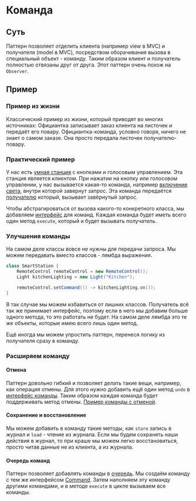 # Команда

## Суть
Паттерн позволяет отделить клиента (например view в MVC) и получателя (model в MVC),
посредством оборачивания вызова в специальный объект - команду. 
Таким образом клиент и получатель полностью отвязаны друг от друга.
Этот паттерн очень похож на `Observer`.

## Пример
### Пример из жизни
Классический пример из жизни, который приводят во многих источниках:
Официантка записывает заказ клиента на листочек и передаёт его повару.
Официантка-команда, условно говоря, ничего не знает о самом заказе. 
Она просто передала листочек получателю-повару.

### Практический пример

У нас есть [умная станция](SmartStation.java) с кнопками и голосовым управлением.
Эта станция является *клиентом*. При нажатии на кнопку или голосовом управлении,
у нас вызывается какая-то команда, например [включение света](LightOnCommand.java),
внутри которой завернут запрос. Эта команда передаётся [получателю](RemoteControl.java) который,
вызывает завёрнутый запрос.

Чтобы абстрагироваться от вызова какого-то конкретного класса, мы добавляем [интерфейс](Command.java) для команд.
Каждая команда будет иметь всего один метод `execute`, который и будет вызывать получатель.

### Улучшения команды
На самом деле классы вовсе не нужны для передачи запроса. Мы можем передавать вместо классов - лямбда выражения.
```java
class SmartStation {
    RemoteControl remoteControl = new RemoteControl();
    Light kitchenLighting = new Light("Kitchen");

    remoteControl.setCommand(() -> kitchenLighting.on());
}
```
В так случае мы можем избавиться от лишних классов.
Получатель всё так же принимает интерфейс, поэтому если в него мы добавим больше одного метода, то это работать не будет.
На самом деле лямбда это те же объекты, которые имею всего лишь один метод.

Ещё иногда мы можем упростить паттерн, перенеся логику из получателя сразу в команду.

### Расширяем команду
#### Отмена
 Паттерн довольно гибкий и позволяет делать такие вещи, например, как операция отмены.
 Для этого нужно добавить ещё один метод `undo` в [интерфейс команды](Command.java).
 Таким образом каждая команда будет поддерживать метод отмены. [Пример команды с отменой](LightOnCommand.java).
 
#### Сохранение и восстановление
Мы можем добавить в команду такие методы, как `store` запись в журнал и `load` - чтение из журнала.
Если мы будем сохранять наши действия в журнал, то при краше мы можем легко восстановиться,
просто читав данные не из клиента, а из журнала.

#### Очередь команд
Паттерн позволяет добавлять команды в [очередь](HomeCommand.java). Мы создаём команду с тем же интерфейсом [Command](Command.java).
Затем наполняем эту команду другими командами, и в методе `execute` в цикле вызываем все команды.
